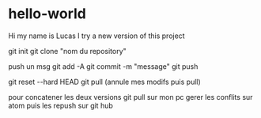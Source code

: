 # hello-world
Hi my name is Lucas 
I try a new version of this project
 
 git init
 git clone "nom du repository"
 
 push un msg
 git add -A
 git commit -m "message"
 git push
 
 git reset --hard HEAD
 git pull
 (annule mes modifs puis pull)
 
 pour concatener les deux versions
 git pull sur mon pc 
gerer les conflits sur atom
puis les repush sur git hub
